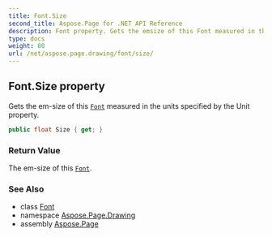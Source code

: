 ```yaml
---
title: Font.Size
second_title: Aspose.Page for .NET API Reference
description: Font property. Gets the emsize of this Font measured in the units specified by the Unit property
type: docs
weight: 80
url: /net/aspose.page.drawing/font/size/
---
```

## Font.Size property

Gets the em-size of this [`Font`](../) measured in the units specified by the Unit property.

```csharp
public float Size { get; }
```

### Return Value

The em-size of this [`Font`](../).

### See Also

* class [Font](../)
* namespace [Aspose.Page.Drawing](../../font/)
* assembly [Aspose.Page](../../../)


